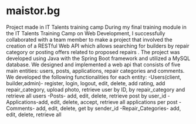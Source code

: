 # maistor.bg
Project made in IT Talents training camp
During my final training module in the IT Talents Training Camp on Web Development, I successfully collaborated with a team member to make a project that involved the creation of a RESTful Web API which allows searching for builders by repair category or posting offers related to proposed repairs . The project was developed using Java with the Spring Boot framework and utilized a MySQL database.
We designed and implemented a web api that consists of five main entities: users, posts, applications, repair categories and comments. We developed the following functionalities for each entity:
-Users(client, builder,admin)- register, login, logout, edit, delete, add rating, add repair_category, upload photo, retrieve user by ID, by repair_category and retrieve all users
-Posts- add, edit, delete, retrieve post by user_id
-Applications-add, edit, delete, accept, retrieve all applications per post
-Comments- add, edit, delete, get by sender_id
-Repair_Categories- add, edit, delete, retrieve all
